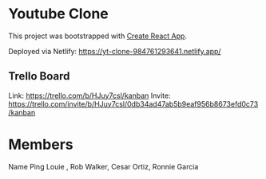 # Youtube Clone

This project was bootstrapped with [Create React App](https://github.com/facebook/create-react-app).

Deployed via Netlify: https://yt-clone-984761293641.netlify.app/

## Trello Board

Link: https://trello.com/b/HJuy7csl/kanban
Invite: https://trello.com/invite/b/HJuy7csl/0db34ad47ab5b9eaf956b8673efd0c73/kanban

# Members

Name Ping Louie , Rob Walker, Cesar Ortiz, Ronnie Garcia